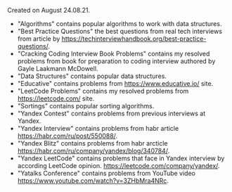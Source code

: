 Created on August 24.08.21.

* "Algorithms" contains popular algorithms to work with data structures.
* "Best Practice Questions" the best questions from real tech interviews from article by https://techinterviewhandbook.org/best-practice-questions/.
* "Cracking Coding Interview Book Problems" contains my resolved problems from book for preparation to coding interview authored by Gayle Laakmann McDowell.
* "Data Structures" contains popular data structures.
* "Educative" contains problems from https://www.educative.io/ site.
* "LeetCode Problems" contains my resolved problems from https://leetcode.com/ site.
* "Sortings" contains popular sorting algorithms.
* "Yandex Contest" contains problems from previous interviews at Yandex.
* "Yandex Interview" contains problems from habr article https://habr.com/ru/post/550088/.
* "Yandex Blitz" contains problems from habr arcticle https://habr.com/ru/company/yandex/blog/340784/.
* "Yandex LeetCode" contains problems that face in Yandex interview by according LeetCode opinion. https://leetcode.com/company/yandex/.
* "Yatalks Conference" contains problems from YouTube video https://www.youtube.com/watch?v=3ZHbMra4NRc.
